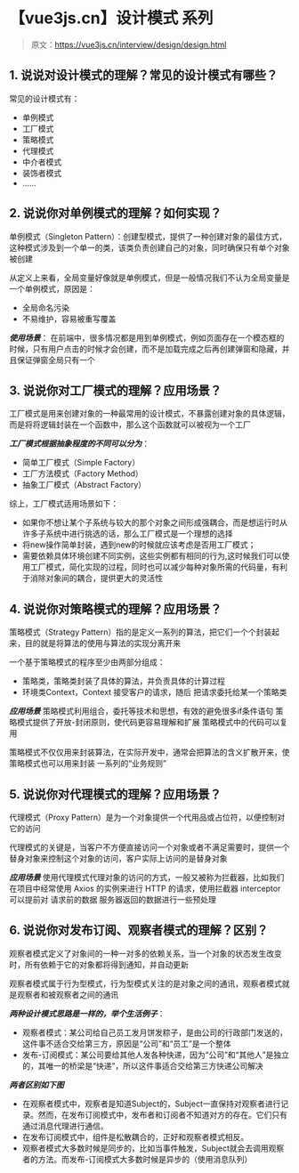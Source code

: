 # 【vue3js.cn】设计模式 系列

> 原文：https://vue3js.cn/interview/design/design.html

## 1. 说说对设计模式的理解？常见的设计模式有哪些？
常见的设计模式有：

- 单例模式
- 工厂模式
- 策略模式
- 代理模式
- 中介者模式
- 装饰者模式
- ......

## 2. 说说你对单例模式的理解？如何实现？

单例模式（Singleton Pattern）：创建型模式，提供了一种创建对象的最佳方式，这种模式涉及到一个单一的类，该类负责创建自己的对象，同时确保只有单个对象被创建

从定义上来看，全局变量好像就是单例模式，但是一般情况我们不认为全局变量是一个单例模式，原因是：
- 全局命名污染
- 不易维护，容易被重写覆盖

***使用场景***：
在前端中，很多情况都是用到单例模式，例如页面存在一个模态框的时候，只有用户点击的时候才会创建，而不是加载完成之后再创建弹窗和隐藏，并且保证弹窗全局只有一个

## 3. 说说你对工厂模式的理解？应用场景？
工厂模式是用来创建对象的一种最常用的设计模式，不暴露创建对象的具体逻辑，而是将将逻辑封装在一个函数中，那么这个函数就可以被视为一个工厂

***工厂模式根据抽象程度的不同可以分为***：
- 简单工厂模式（Simple Factory）
- 工厂方法模式（Factory Method）
- 抽象工厂模式（Abstract Factory）

综上，工厂模式适用场景如下：
- 如果你不想让某个子系统与较大的那个对象之间形成强耦合，而是想运行时从许多子系统中进行挑选的话，那么工厂模式是一个理想的选择
- 将new操作简单封装，遇到new的时候就应该考虑是否用工厂模式；
- 需要依赖具体环境创建不同实例，这些实例都有相同的行为,这时候我们可以使用工厂模式，简化实现的过程，同时也可以减少每种对象所需的代码量，有利于消除对象间的耦合，提供更大的灵活性

## 4. 说说你对策略模式的理解？应用场景？
策略模式（Strategy Pattern）指的是定义一系列的算法，把它们一个个封装起来，目的就是将算法的使用与算法的实现分离开来

一个基于策略模式的程序至少由两部分组成：
- 策略类，策略类封装了具体的算法，并负责具体的计算过程
- 环境类Context，Context 接受客户的请求，随后 把请求委托给某一个策略类

***应用场景***
策略模式利用组合，委托等技术和思想，有效的避免很多if条件语句
策略模式提供了开放-封闭原则，使代码更容易理解和扩展
策略模式中的代码可以复用

策略模式不仅仅用来封装算法，在实际开发中，通常会把算法的含义扩散开来，使策略模式也可以用来封装 一系列的“业务规则”

## 5. 说说你对代理模式的理解？应用场景？
代理模式（Proxy Pattern）是为一个对象提供一个代用品或占位符，以便控制对它的访问

代理模式的关键是，当客户不方便直接访问一个对象或者不满足需要时，提供一个替身对象来控制这个对象的访问，客户实际上访问的是替身对象

***应用场景***
使用代理模式代理对象的访问的方式，一般又被称为拦截器，比如我们在项目中经常使用 Axios 的实例来进行 HTTP 的请求，使用拦截器 interceptor 可以提前对 请求前的数据 服务器返回的数据进行一些预处理

## 6. 说说你对发布订阅、观察者模式的理解？区别？
观察者模式定义了对象间的一种一对多的依赖关系，当一个对象的状态发生改变时，所有依赖于它的对象都将得到通知，并自动更新

观察者模式属于行为型模式，行为型模式关注的是对象之间的通讯，观察者模式就是观察者和被观察者之间的通讯

***两种设计模式思路是一样的，举个生活例子***：
- 观察者模式：某公司给自己员工发月饼发粽子，是由公司的行政部门发送的，这件事不适合交给第三方，原因是“公司”和“员工”是一个整体
- 发布-订阅模式：某公司要给其他人发各种快递，因为“公司”和“其他人”是独立的，其唯一的桥梁是“快递”，所以这件事适合交给第三方快递公司解决

***两者区别如下图***
- 在观察者模式中，观察者是知道Subject的，Subject一直保持对观察者进行记录。然而，在发布订阅模式中，发布者和订阅者不知道对方的存在。它们只有通过消息代理进行通信。
- 在发布订阅模式中，组件是松散耦合的，正好和观察者模式相反。
- 观察者模式大多数时候是同步的，比如当事件触发，Subject就会去调用观察者的方法。而发布-订阅模式大多数时候是异步的（使用消息队列）
